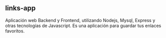 ## links-app
Aplicación web Backend y Frontend, utilizando Nodejs, Mysql, Express y otras tecnologías de Javascript. Es una aplicación para guardar tus enlaces favoritos.
